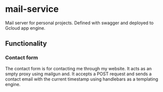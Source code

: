 # mail-service

Mail server for personal projects. Defined with swagger and deployed to Gcloud app engine.

## Functionality

### Contact form

The contact form is for contacting me through my website. It acts as an smpty proxy
using mailgun and. It accepts a POST request and sends a contact email with the current timestamp using handlebars as a templating engine.